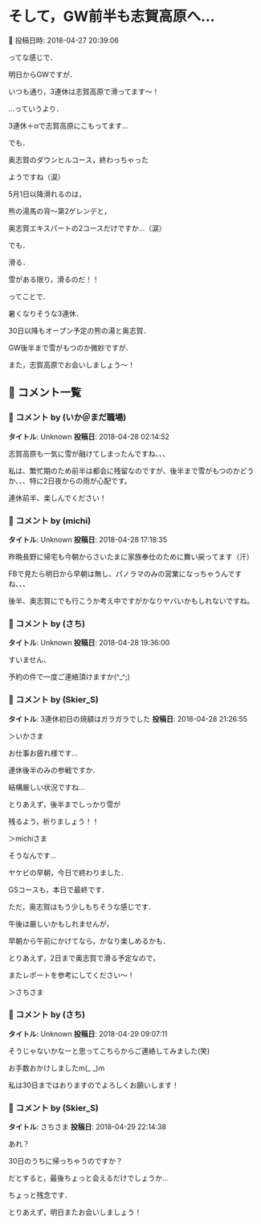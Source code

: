 # そして，GW前半も志賀高原へ…

📅 投稿日時: 2018-04-27 20:39:06

ってな感じで．


明日からGWですが．





いつも通り，3連休は志賀高原で滑ってます～！


…っていうより．


3連休＋αで志賀高原にこもってます…





でも．


奥志賀のダウンヒルコース，終わっちゃった


ようですね（涙）


5月1日以降滑れるのは，


熊の湯馬の背～第2ゲレンデと，


奥志賀エキスパートの2コースだけですか…（涙）


でも．


滑る．


雪がある限り，滑るのだ！！





ってことで．


暑くなりそうな3連休．


30日以降もオープン予定の熊の湯と奥志賀．


GW後半まで雪がもつのか微妙ですが．





また，志賀高原でお会いしましょう～！

## 💬 コメント一覧

### 💬 コメント by (いか＠まだ職場)
**タイトル**: Unknown
**投稿日**: 2018-04-28 02:14:52

志賀高原も一気に雪が融けてしまったんですね、、、

私は、繁忙期のため前半は都会に残留なのですが、後半まで雪がもつのかどうか、、、特に2日夜からの雨が心配です。

連休前半、楽しんでください！

### 💬 コメント by (michi)
**タイトル**: Unknown
**投稿日**: 2018-04-28 17:18:35

昨晩長野に帰宅も今朝からさいたまに家族奉仕のために舞い戻ってます（汗）

FBで見たら明日から早朝は無し、パノラマのみの営業になっちゃうんですね、、、

後半、奥志賀にでも行こうか考え中ですがかなりヤバいかもしれないですね。

### 💬 コメント by (さち)
**タイトル**: Unknown
**投稿日**: 2018-04-28 19:36:00

すいません、

予約の件で一度ご連絡頂けますか(^_^;)

### 💬 コメント by (Skier_S)
**タイトル**: 3連休初日の焼額はガラガラでした
**投稿日**: 2018-04-28 21:26:55

＞いかさま

お仕事お疲れ様です…

連休後半のみの参戦ですか．

結構厳しい状況ですね…

とりあえず，後半までしっかり雪が

残るよう，祈りましょう！！



＞michiさま

そうなんです…

ヤケビの早朝，今日で終わりました．

GSコースも，本日で最終です．

ただ，奥志賀はもう少しもちそうな感じです．

午後は厳しいかもしれませんが，

早朝から午前にかけてなら，かなり楽しめるかも．

とりあえず，2日まで奥志賀で滑る予定なので，

またレポートを参考にしてください～！



＞さちさま

### 💬 コメント by (さち)
**タイトル**: Unknown
**投稿日**: 2018-04-29 09:07:11

そうじゃないかなーと思ってこちらからご連絡してみました(笑)

お手数おかけしましたm(_ _)m

私は30日まではおりますのでよろしくお願いします！

### 💬 コメント by (Skier_S)
**タイトル**: さちさま
**投稿日**: 2018-04-29 22:14:38

あれ？

30日のうちに帰っちゃうのですか？

だとすると，最後ちょっと会えるだけでしょうか…

ちょっと残念です．

とりあえず，明日またお会いしましょう！

